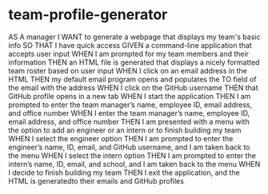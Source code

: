 # team-profile-generator
AS A manager 
I WANT to generate a webpage that displays my team's basic info 
SO THAT I have quick access GIVEN a command-line application that accepts user input 
WHEN I am prompted for my team members and their information THEN an HTML file is generated that displays a nicely formatted team roster based on user input 
WHEN I click on an email address in the HTML 
THEN my default email program opens and populates the TO field of the email with the address 
WHEN I click on the GitHub username 
THEN that GitHub profile opens in a new tab 
WHEN I start the application 
THEN I am prompted to enter the team manager’s name, employee ID, email address, and office number 
WHEN I enter the team manager’s name, employee ID, email address, and office number 
THEN I am presented with a menu with the option to add an engineer or an intern or to finish building my team 
WHEN I select the engineer option 
THEN I am prompted to enter the engineer’s name, ID, email, and GitHub username, and I am taken back to the menu 
WHEN I select the intern option 
THEN I am prompted to enter the intern’s name, ID, email, and school, and I am taken back to the menu 
WHEN I decide to finish building my team 
THEN I exit the application, and the HTML is generatedto their emails and GitHub profiles 
